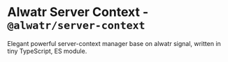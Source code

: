 # Alwatr Server Context - `@alwatr/server-context`

Elegant powerful server-context manager base on alwatr signal, written in tiny TypeScript, ES module.
